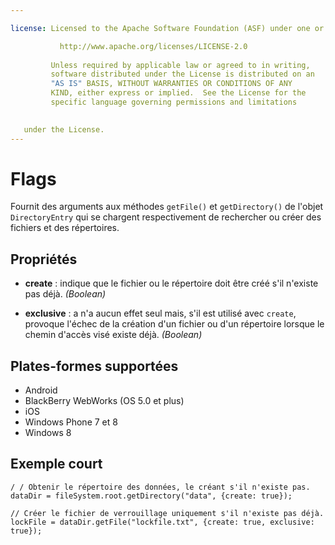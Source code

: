```yaml
---

license: Licensed to the Apache Software Foundation (ASF) under one or more contributor license agreements. See the NOTICE file distributed with this work for additional information regarding copyright ownership. The ASF licenses this file to you under the Apache License, Version 2.0 (the "License"); you may not use this file except in compliance with the License. You may obtain a copy of the License at

           http://www.apache.org/licenses/LICENSE-2.0
    
         Unless required by applicable law or agreed to in writing,
         software distributed under the License is distributed on an
         "AS IS" BASIS, WITHOUT WARRANTIES OR CONDITIONS OF ANY
         KIND, either express or implied.  See the License for the
         specific language governing permissions and limitations
    

   under the License.
---
```


# Flags

Fournit des arguments aux méthodes `getFile()` et `getDirectory()` de l'objet `DirectoryEntry` qui se chargent respectivement de rechercher ou créer des fichiers et des répertoires.

## Propriétés

*   **create** : indique que le fichier ou le répertoire doit être créé s'il n'existe pas déjà. *(Boolean)*

*   **exclusive** : a n'a aucun effet seul mais, s'il est utilisé avec `create`, provoque l'échec de la création d'un fichier ou d'un répertoire lorsque le chemin d'accès visé existe déjà. *(Boolean)*

## Plates-formes supportées

*   Android
*   BlackBerry WebWorks (OS 5.0 et plus)
*   iOS
*   Windows Phone 7 et 8
*   Windows 8

## Exemple court

    / / Obtenir le répertoire des données, le créant s'il n'existe pas.
    dataDir = fileSystem.root.getDirectory("data", {create: true});
    
    // Créer le fichier de verrouillage uniquement s'il n'existe pas déjà.
    lockFile = dataDir.getFile("lockfile.txt", {create: true, exclusive: true});
